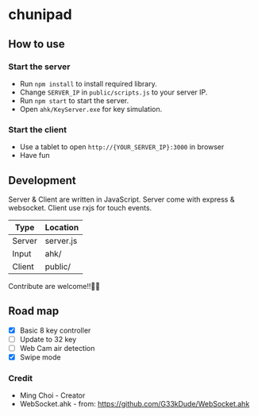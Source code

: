 # chunipad
## How to use
### Start the server
- Run `npm install` to install required library.
- Change `SERVER_IP` in `public/scripts.js` to your server IP.
- Run `npm start` to start the server.
- Open `ahk/KeyServer.exe` for key simulation.

### Start the client
- Use a tablet to open `http://{YOUR_SERVER_IP}:3000` in browser
- Have fun

## Development
Server & Client are written in JavaScript. Server come with express & websocket. Client use rxjs for touch events.

|Type  |Location |
|------|---------|
|Server|server.js|
|Input |ahk/     |
|Client|public/  |

Contribute are welcome!!🤩🤩

## Road map
- [x] Basic 8 key controller
- [ ] Update to 32 key
- [ ] Web Cam air detection
- [x] Swipe mode

### Credit
- Ming Choi - Creator
- WebSocket.ahk - from: https://github.com/G33kDude/WebSocket.ahk
